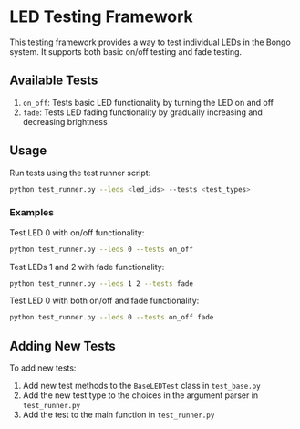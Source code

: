 # LED Testing Framework

This testing framework provides a way to test individual LEDs in the Bongo system. It supports both basic on/off testing and fade testing.

## Available Tests

1. `on_off`: Tests basic LED functionality by turning the LED on and off
2. `fade`: Tests LED fading functionality by gradually increasing and decreasing brightness

## Usage

Run tests using the test runner script:

```bash
python test_runner.py --leds <led_ids> --tests <test_types>
```

### Examples

Test LED 0 with on/off functionality:
```bash
python test_runner.py --leds 0 --tests on_off
```

Test LEDs 1 and 2 with fade functionality:
```bash
python test_runner.py --leds 1 2 --tests fade
```

Test LED 0 with both on/off and fade functionality:
```bash
python test_runner.py --leds 0 --tests on_off fade
```

## Adding New Tests

To add new tests:
1. Add new test methods to the `BaseLEDTest` class in `test_base.py`
2. Add the new test type to the choices in the argument parser in `test_runner.py`
3. Add the test to the main function in `test_runner.py` 